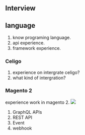 ## Interview 
## language 
1. know programing language.
2. api experience.
3. framework experience.

   
### Celigo
1. experience on intergrate celigo?
2. what kind of intergration?



### Magento 2
experience work in magento 2.
![](https://developer.adobe.com/commerce/extensibility/static/800f2edba94ad4aab9276f670f2001a2/751eb/starter-kit-diagram.webp)
1. GraphQL APIs
2. REST API
3. Event
4. webhook

   
